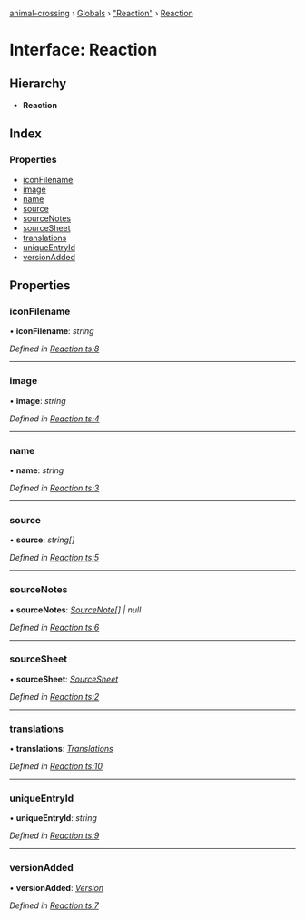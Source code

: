 [animal-crossing](../README.md) › [Globals](../globals.md) › ["Reaction"](../modules/_reaction_.md) › [Reaction](_reaction_.reaction.md)

# Interface: Reaction

## Hierarchy

* **Reaction**

## Index

### Properties

* [iconFilename](_reaction_.reaction.md#iconfilename)
* [image](_reaction_.reaction.md#image)
* [name](_reaction_.reaction.md#name)
* [source](_reaction_.reaction.md#source)
* [sourceNotes](_reaction_.reaction.md#sourcenotes)
* [sourceSheet](_reaction_.reaction.md#sourcesheet)
* [translations](_reaction_.reaction.md#translations)
* [uniqueEntryId](_reaction_.reaction.md#uniqueentryid)
* [versionAdded](_reaction_.reaction.md#versionadded)

## Properties

###  iconFilename

• **iconFilename**: *string*

*Defined in [Reaction.ts:8](https://github.com/Norviah/animal-crossing/blob/26c21f5/module/types/Reaction.ts#L8)*

___

###  image

• **image**: *string*

*Defined in [Reaction.ts:4](https://github.com/Norviah/animal-crossing/blob/26c21f5/module/types/Reaction.ts#L4)*

___

###  name

• **name**: *string*

*Defined in [Reaction.ts:3](https://github.com/Norviah/animal-crossing/blob/26c21f5/module/types/Reaction.ts#L3)*

___

###  source

• **source**: *string[]*

*Defined in [Reaction.ts:5](https://github.com/Norviah/animal-crossing/blob/26c21f5/module/types/Reaction.ts#L5)*

___

###  sourceNotes

• **sourceNotes**: *[SourceNote](../enums/_reaction_.sourcenote.md)[] | null*

*Defined in [Reaction.ts:6](https://github.com/Norviah/animal-crossing/blob/26c21f5/module/types/Reaction.ts#L6)*

___

###  sourceSheet

• **sourceSheet**: *[SourceSheet](../enums/_reaction_.sourcesheet.md)*

*Defined in [Reaction.ts:2](https://github.com/Norviah/animal-crossing/blob/26c21f5/module/types/Reaction.ts#L2)*

___

###  translations

• **translations**: *[Translations](_reaction_.translations.md)*

*Defined in [Reaction.ts:10](https://github.com/Norviah/animal-crossing/blob/26c21f5/module/types/Reaction.ts#L10)*

___

###  uniqueEntryId

• **uniqueEntryId**: *string*

*Defined in [Reaction.ts:9](https://github.com/Norviah/animal-crossing/blob/26c21f5/module/types/Reaction.ts#L9)*

___

###  versionAdded

• **versionAdded**: *[Version](../enums/_reaction_.version.md)*

*Defined in [Reaction.ts:7](https://github.com/Norviah/animal-crossing/blob/26c21f5/module/types/Reaction.ts#L7)*
